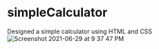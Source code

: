 # simpleCalculator
Designed a simple calculator using HTML and CSS
![Screenshot 2021-06-29 at 9 37 47 PM](https://user-images.githubusercontent.com/86284510/123831798-500bd400-d922-11eb-9444-dcaacee6f5a2.png)


